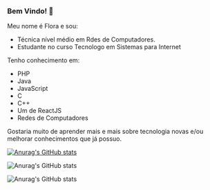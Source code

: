 ### Bem Vindo! 👋

Meu nome é Flora e sou:

  - Técnica nível médio em Rdes de Computadores.
  - Estudante no curso Tecnologo em Sistemas para Internet

Tenho conhecimento em: 
  - PHP
  - Java
  - JavaScript
  - C
  - C++
  - Um de ReactJS
  - Redes de Computadores

Gostaria muito de aprender mais e mais sobre tecnologia novas e/ou melhorar conhecimentos que já possuo.

<!--
**FloraOFF/FloraOFF** is a ✨ _special_ ✨ repository because its `README.md` (this file) appears on your GitHub profile.

Here are some ideas to get you started:

- 🔭 I’m currently working on ...
- 🌱 I’m currently learning ...
- 👯 I’m looking to collaborate on ...
- 🤔 I’m looking for help with ...
- 💬 Ask me about ...
- 📫 How to reach me: ...
- 😄 Pronouns: ...
- ⚡ Fun fact: ...
-->

[![Anurag's GitHub stats](https://github-readme-stats.vercel.app/api?username=FloraOFF)](https://github.com/FloraOFF/github-readme-stats)

![Anurag's GitHub stats](https://github-readme-stats.vercel.app/api?username=FloraOFF&show=reviews,discussions_started,discussions_answered,prs_merged,prs_merged_percentage)

![Anurag's GitHub stats](https://github-readme-stats.vercel.app/api?username=FloraOFF&show_icons=true&theme=dracula)
